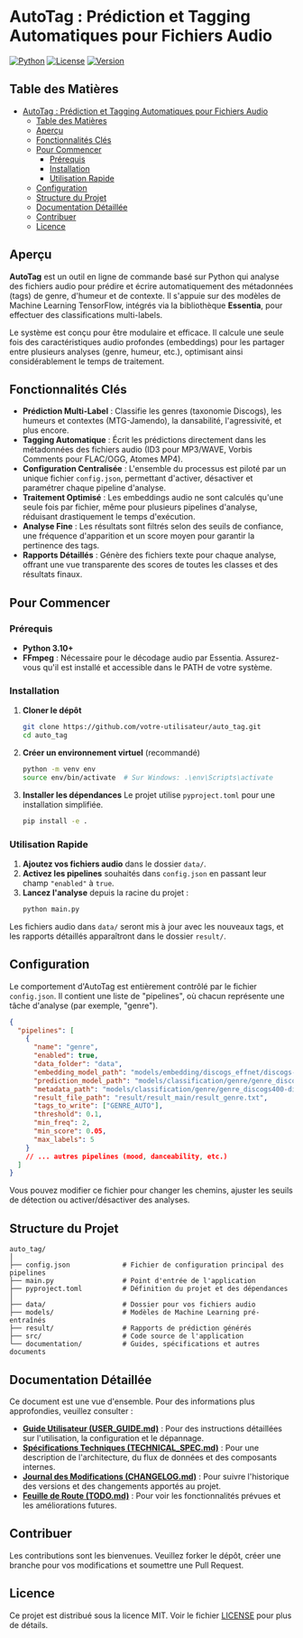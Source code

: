 
# AutoTag : Prédiction et Tagging Automatiques pour Fichiers Audio

[![Python](https://img.shields.io/badge/python-3.10+-blue.svg)](https://www.python.org/)
[![License](https://img.shields.io/badge/license-MIT-green.svg)](documentation/LICENSE)
[![Version](https://img.shields.io/badge/version-1.2.0-blue.svg)](documentation/CHANGELOG.md)

## Table des Matières
- [AutoTag : Prédiction et Tagging Automatiques pour Fichiers Audio](#autotag--prédiction-et-tagging-automatiques-pour-fichiers-audio)
  - [Table des Matières](#table-des-matières)
  - [Aperçu](#aperçu)
  - [Fonctionnalités Clés](#fonctionnalités-clés)
  - [Pour Commencer](#pour-commencer)
    - [Prérequis](#prérequis)
    - [Installation](#installation)
    - [Utilisation Rapide](#utilisation-rapide)
  - [Configuration](#configuration)
  - [Structure du Projet](#structure-du-projet)
  - [Documentation Détaillée](#documentation-détaillée)
  - [Contribuer](#contribuer)
  - [Licence](#licence)

## Aperçu

**AutoTag** est un outil en ligne de commande basé sur Python qui analyse des fichiers audio pour prédire et écrire automatiquement des métadonnées (tags) de genre, d'humeur et de contexte. Il s'appuie sur des modèles de Machine Learning TensorFlow, intégrés via la bibliothèque **Essentia**, pour effectuer des classifications multi-labels.

Le système est conçu pour être modulaire et efficace. Il calcule une seule fois des caractéristiques audio profondes (embeddings) pour les partager entre plusieurs analyses (genre, humeur, etc.), optimisant ainsi considérablement le temps de traitement.

## Fonctionnalités Clés

-   **Prédiction Multi-Label** : Classifie les genres (taxonomie Discogs), les humeurs et contextes (MTG-Jamendo), la dansabilité, l'agressivité, et plus encore.
-   **Tagging Automatique** : Écrit les prédictions directement dans les métadonnées des fichiers audio (ID3 pour MP3/WAVE, Vorbis Comments pour FLAC/OGG, Atomes MP4).
-   **Configuration Centralisée** : L'ensemble du processus est piloté par un unique fichier `config.json`, permettant d'activer, désactiver et paramétrer chaque pipeline d'analyse.
-   **Traitement Optimisé** : Les embeddings audio ne sont calculés qu'une seule fois par fichier, même pour plusieurs pipelines d'analyse, réduisant drastiquement le temps d'exécution.
-   **Analyse Fine** : Les résultats sont filtrés selon des seuils de confiance, une fréquence d'apparition et un score moyen pour garantir la pertinence des tags.
-   **Rapports Détaillés** : Génère des fichiers texte pour chaque analyse, offrant une vue transparente des scores de toutes les classes et des résultats finaux.

## Pour Commencer

### Prérequis

-   **Python 3.10+**
-   **FFmpeg** : Nécessaire pour le décodage audio par Essentia. Assurez-vous qu'il est installé et accessible dans le PATH de votre système.

### Installation

1.  **Cloner le dépôt**
    ```bash
    git clone https://github.com/votre-utilisateur/auto_tag.git
    cd auto_tag
    ```

2.  **Créer un environnement virtuel** (recommandé)
    ```bash
    python -m venv env
    source env/bin/activate  # Sur Windows: .\env\Scripts\activate
    ```

3.  **Installer les dépendances**
    Le projet utilise `pyproject.toml` pour une installation simplifiée.
    ```bash
    pip install -e .
    ```

### Utilisation Rapide

1.  **Ajoutez vos fichiers audio** dans le dossier `data/`.
2.  **Activez les pipelines** souhaités dans `config.json` en passant leur champ `"enabled"` à `true`.
3.  **Lancez l'analyse** depuis la racine du projet :
    ```bash
    python main.py
    ```

Les fichiers audio dans `data/` seront mis à jour avec les nouveaux tags, et les rapports détaillés apparaîtront dans le dossier `result/`.

## Configuration

Le comportement d'AutoTag est entièrement contrôlé par le fichier `config.json`. Il contient une liste de "pipelines", où chacun représente une tâche d'analyse (par exemple, "genre").

```json
{
  "pipelines": [
    {
      "name": "genre",
      "enabled": true,
      "data_folder": "data",
      "embedding_model_path": "models/embedding/discogs_effnet/discogs-effnet-bs64-1.pb",
      "prediction_model_path": "models/classification/genre/genre_discogs400-discogs-effnet-1.pb",
      "metadata_path": "models/classification/genre/genre_discogs400-discogs-effnet-1.json",
      "result_file_path": "result/result_main/result_genre.txt",
      "tags_to_write": ["GENRE_AUTO"],
      "threshold": 0.1,
      "min_freq": 2,
      "min_score": 0.05,
      "max_labels": 5
    }
    // ... autres pipelines (mood, danceability, etc.)
  ]
}
```
Vous pouvez modifier ce fichier pour changer les chemins, ajuster les seuils de détection ou activer/désactiver des analyses.

## Structure du Projet

```
auto_tag/
│
├── config.json             # Fichier de configuration principal des pipelines
├── main.py                 # Point d'entrée de l'application
├── pyproject.toml          # Définition du projet et des dépendances
│
├── data/                   # Dossier pour vos fichiers audio
├── models/                 # Modèles de Machine Learning pré-entraînés
├── result/                 # Rapports de prédiction générés
├── src/                    # Code source de l'application
└── documentation/          # Guides, spécifications et autres documents
```

## Documentation Détaillée

Ce document est une vue d'ensemble. Pour des informations plus approfondies, veuillez consulter :

-   **[Guide Utilisateur (USER_GUIDE.md)](documentation/USER_GUIDE.md)** : Pour des instructions détaillées sur l'utilisation, la configuration et le dépannage.
-   **[Spécifications Techniques (TECHNICAL_SPEC.md)](documentation/TECHNICAL_SPEC.md)** : Pour une description de l'architecture, du flux de données et des composants internes.
-   **[Journal des Modifications (CHANGELOG.md)](documentation/CHANGELOG.md)** : Pour suivre l'historique des versions et des changements apportés au projet.
-   **[Feuille de Route (TODO.md)](documentation/TODO.md)** : Pour voir les fonctionnalités prévues et les améliorations futures.

## Contribuer

Les contributions sont les bienvenues. Veuillez forker le dépôt, créer une branche pour vos modifications et soumettre une Pull Request.

## Licence

Ce projet est distribué sous la licence MIT. Voir le fichier [LICENSE](documentation/LICENSE) pour plus de détails.